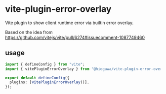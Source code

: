 # vite-plugin-error-overlay

Vite plugin to show client runtime error via builtin error overlay.

Based on the idea from https://github.com/vitejs/vite/pull/6274#issuecomment-1087749460

## usage

```ts
import { defineConfig } from "vite";
import { vitePluginErrorOverlay } from "@hiogawa/vite-plugin-error-overlay";

export default defineConfig({
  plugins: [vitePluginErrorOverlay()],
});
```
